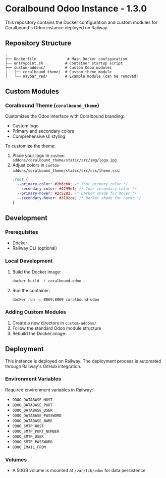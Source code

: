# Coralbound Odoo Instance - 1.3.0

This repository contains the Docker configuration and custom modules for Coralbound's Odoo instance deployed on Railway.

## Repository Structure

```
.
├── Dockerfile              # Main Docker configuration
├── entrypoint.sh          # Container startup script
├── custom-addons/         # Custom Odoo modules
│   ├── coralbound_theme/  # Custom theme module
│   └── navbar_red/        # Example module (can be removed)
```

## Custom Modules

### Coralbound Theme (`coralbound_theme`)

Customizes the Odoo interface with Coralbound branding:

- Custom logo
- Primary and secondary colors
- Comprehensive UI styling

To customize the theme:

1. Place your logo in `custom-addons/coralbound_theme/static/src/img/logo.jpg`
2. Adjust colors in `custom-addons/coralbound_theme/static/src/css/theme.css`:
   ```css
   :root {
     --primary-color: #2b6cb0; /* Your primary color */
     --secondary-color: #4299e1; /* Your secondary color */
     --primary-hover: #2c5282; /* Darker shade for hover */
     --secondary-hover: #3182ce; /* Darker shade for hover */
   }
   ```

## Development

### Prerequisites

- Docker
- Railway CLI (optional)

### Local Development

1. Build the Docker image:

   ```bash
   docker build -t coralbound-odoo .
   ```

2. Run the container:
   ```bash
   docker run -p 8069:8069 coralbound-odoo
   ```

### Adding Custom Modules

1. Create a new directory in `custom-addons/`
2. Follow the standard Odoo module structure
3. Rebuild the Docker image

## Deployment

This instance is deployed on Railway. The deployment process is automated through Railway's GitHub integration.

### Environment Variables

Required environment variables in Railway:

- `ODOO_DATABASE_HOST`
- `ODOO_DATABASE_PORT`
- `ODOO_DATABASE_USER`
- `ODOO_DATABASE_PASSWORD`
- `ODOO_DATABASE_NAME`
- `ODOO_SMTP_HOST`
- `ODOO_SMTP_PORT_NUMBER`
- `ODOO_SMTP_USER`
- `ODOO_SMTP_PASSWORD`
- `ODOO_EMAIL_FROM`

### Volumes

- A 50GB volume is mounted at `/var/lib/odoo` for data persistence

